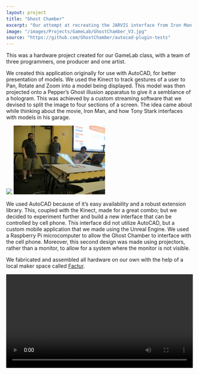 ```yaml
---
layout: project
title: "Ghost Chamber"
excerpt: "Our attempt at recreating the JARVIS interface from Iron Man. We were only a few million Dollars of hologram short from recreating it."
image: "/images/Projects/GameLab/GhostChamber_V3.jpg"
source: "https://github.com/GhostChamber/autocad-plugin-tests"
---
```

This was a hardware project created for our GameLab class, with a team of three programmers, one producer and one artist.

We created this application originally for use with AutoCAD, for better presentation of models. We used the Kinect to track gestures of a user to Pan, Rotate and Zoom into a model being displayed. This model was then projected onto a Pepper’s Ghost illusion apparatus to give it a semblance of a hologram. This was achieved by a custom streaming software that we devised to split the image to four sections of a screen. The idea came about while thinking about the movie, Iron Man, and how Tony Stark interfaces with models in his garage.

<img src="/images/Projects/GameLab/GameLabTeam.jpg" width="49%"/> <img src="/images/Projects/GameLab/GhostChamer_V5.jpg" width="49%"/>

We used AutoCAD because of it’s easy availability and a robust extension library. This, coupled with the Kinect, made for a great combo; but we decided to experiment further and build a new interface that can be controlled by cell phone. This interface did not utilize AutoCAD, but a custom mobile application that we made using the Unreal Engine. We used a Raspberry Pi microcomputer to allow the Ghost Chamber to interface with the cell phone. Moreover, this second design was made using projectors, rather than a monitor, to allow for a system where the monitor is not visible.

We fabricated and assembled all hardware on our own with the help of a local maker space called <a href="http://factur.org/">Factur</a>.

<video width="100%" controls>
    <source src="/images/Projects/GameLab/GhostChamber/GhostChamber_DemoVideo.mp4" type="video/mp4">
</video>